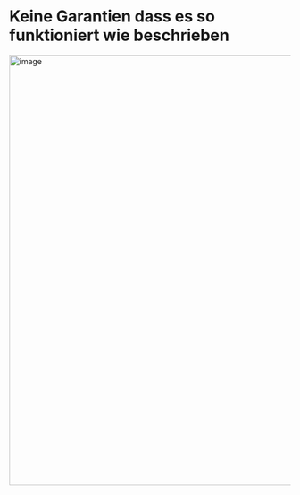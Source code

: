 # Keine Garantien dass es so funktioniert wie beschrieben

<img width="812" height="770" alt="image" src="https://github.com/user-attachments/assets/624543bb-9f89-4422-9311-ed55aac19afe" />


